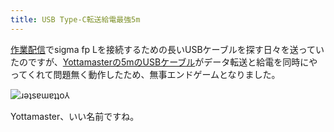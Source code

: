 ```yaml
---
title: USB Type-C転送給電最強5m
---
```

[作業配信](https://www.youtube.com/c/r7kamura)でsigma fp Lを接続するための長いUSBケーブルを探す日々を送っていたのですが、[Yottamasterの5mのUSBケーブル](https://www.amazon.co.jp/dp/B09Y1BY75P)がデータ転送と給電を同時にやってくれて問題無く動作したため、無事エンドゲームとなりました。

![](https://lh4.googleusercontent.com/tVmNtPS6yOSgTovBrLIR370Kx8PAi94whfLVCRy0YdEwsafhUNI60nUyG3ccXskcOAkHvFTTxMVwVAEJIRVNvcfalD31wMuH1PH0kS992FiHrKKs7ZMY_fsM3VpVraPyLSi1ebKaEsfC4NzVkXqZsM8 "ɹǝʇsɐɯɐʇʇo⅄")

Yottamaster、いい名前ですね。
